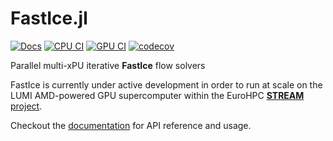 # FastIce.jl
[![Docs](https://img.shields.io/badge/docs-dev-blue.svg)](https://PTsolvers.github.io/FastIce.jl/dev)
[![CPU CI](https://github.com/PTsolvers/FastIce.jl/actions/workflows/ci.yml/badge.svg)](https://github.com/PTsolvers/FastIce.jl/actions/workflows/ci.yml)
[![GPU CI](https://badge.buildkite.com/fac6909b4e3a4183ea260bb54f735ddf0657825a421cc634c7.svg)](https://buildkite.com/julialang/fastice-dot-jl)
[![codecov](https://codecov.io/gh/PTsolvers/FastIce.jl/branch/iu/api/graph/badge.svg?token=KDB0GQQDT7)](https://codecov.io/gh/PTsolvers/FastIce.jl)

Parallel multi-xPU iterative **FastIce** flow solvers

FastIce is currently under active development in order to run at scale on the LUMI AMD-powered GPU supercomputer within the EuroHPC [**STREAM** project](https://ptsolvers.github.io/GPU4GEO/stream/).

Checkout the [documentation](https://PTsolvers.github.io/FastIce.jl/dev) for API reference and usage.
